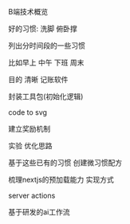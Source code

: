 
B端技术概览



好的习惯:
洗脚
俯卧撑

列出分时间段的一些习惯

比如早上 中午  下班  周末

目的  清晰
记账软件


封装工具包(初始化逻辑)

code to svg

建立奖励机制

实验
优化思路




基于这些已有的习惯 创建微习惯配方


梳理nextjs的预加载能力 实现方式

server actions


基于研发的ai工作流





































